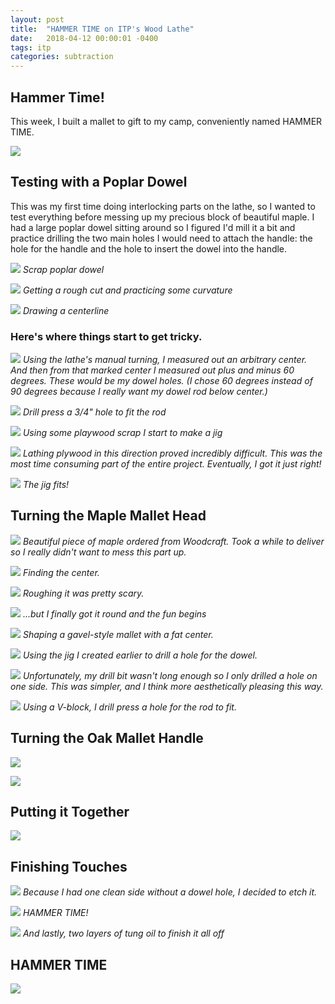 ```yaml
---
layout: post
title:  "HAMMER TIME on ITP's Wood Lathe"
date:   2018-04-12 00:00:01 -0400
tags: itp
categories: subtraction
---
```


## Hammer Time!

This week, I built a mallet to gift to my camp, conveniently named HAMMER TIME.

![](/assets/img/subtraction/lathe-mallet/99-hammer-time.jpg)

## Testing with a Poplar Dowel

This was my first time doing interlocking parts on the lathe, so I wanted to test everything before messing up my precious block of beautiful maple. I had a large poplar dowel sitting around so I figured I'd mill it a bit and practice drilling the two main holes I would need to attach the handle: the hole for the handle and the hole to insert the dowel into the handle.

![](/assets/img/subtraction/lathe-mallet/00-testing-with-poplar.jpg)
*Scrap poplar dowel*

![](/assets/img/subtraction/lathe-mallet/01-poplar.jpg)
*Getting a rough cut and practicing some curvature*

![](/assets/img/subtraction/lathe-mallet/02-centerline.jpg)
*Drawing a centerline*

### Here's where things start to get tricky.

![](/assets/img/subtraction/lathe-mallet/03-angles.jpg)
*Using the lathe's manual turning, I measured out an arbitrary center. And then from that marked center I measured out plus and minus 60 degrees. These would be my dowel holes. (I chose 60 degrees instead of 90 degrees because I really want my dowel rod below center.)*

![](/assets/img/subtraction/lathe-mallet/04-drill-press.jpg)
*Drill press a 3/4" hole to fit the rod*

![](/assets/img/subtraction/lathe-mallet/10-jiggy.jpg)
*Using some playwood scrap I start to make a jig*

![](/assets/img/subtraction/lathe-mallet/11-painfully-lathe.jpg)
*Lathing plywood in this direction proved incredibly difficult. This was the most time consuming part of the entire project. Eventually, I got it just right!*

![](/assets/img/subtraction/lathe-mallet/12-jig.jpg)
*The jig fits!*

## Turning the Maple Mallet Head

![](/assets/img/subtraction/lathe-mallet/20-maple.jpg)
*Beautiful piece of maple ordered from Woodcraft. Took a while to deliver so I really didn't want to mess this part up.*

![](/assets/img/subtraction/lathe-mallet/21-maple-center.jpg)
*Finding the center.*

![](/assets/img/subtraction/lathe-mallet/22-maple-rough.jpg)
*Roughing it was pretty scary.*

![](/assets/img/subtraction/lathe-mallet/23-maple-round.jpg)
*...but I finally got it round and the fun begins*

![](/assets/img/subtraction/lathe-mallet/24-maple-shaping.jpg)
*Shaping a gavel-style mallet with a fat center.*

![](/assets/img/subtraction/lathe-mallet/25-dowel-jig.jpg)
*Using the jig I created earlier to drill a hole for the dowel.*

![](/assets/img/subtraction/lathe-mallet/26-dowel-hole.jpg)
*Unfortunately, my drill bit wasn't long enough so I only drilled a hole on one side. This was simpler, and I think more aesthetically pleasing this way.*

![](/assets/img/subtraction/lathe-mallet/30-drill-press.jpg)
*Using a V-block, I drill press a hole for the rod to fit.*

## Turning the Oak Mallet Handle

![](/assets/img/subtraction/lathe-mallet/40-oak-dowel.jpg)

![](/assets/img/subtraction/lathe-mallet/41-oak-lathed.jpg)

## Putting it Together

![](/assets/img/subtraction/lathe-mallet/50-parts-fit.jpg)

## Finishing Touches

![](/assets/img/subtraction/lathe-mallet/51-etching.jpg)
*Because I had one clean side without a dowel hole, I decided to etch it.*

![](/assets/img/subtraction/lathe-mallet/52-etching.jpg)
*HAMMER TIME!*

![](/assets/img/subtraction/lathe-mallet/60-tung-finish.jpg)
*And lastly, two layers of tung oil to finish it all off*

## HAMMER TIME

![](/assets/img/subtraction/lathe-mallet/99-hammer-time.jpg)
